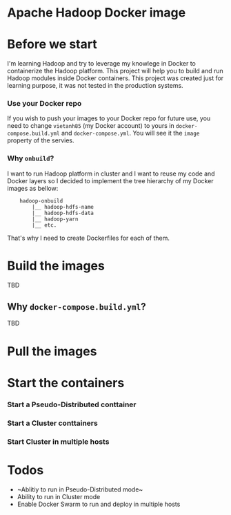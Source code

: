 # Apache Hadoop Docker image

# Before we start

I'm learning Hadoop and try to leverage my knowlege in Docker to containerize the Hadoop platform. This project will help you to build and run Hadoop modules inside Docker containers. This project was created just for learning purpose, it was not tested in the production systems.

### Use your Docker repo

If you wish to push your images to your Docker repo for future use, you need to change `vietanh85` (my Docker account) to yours in `docker-compose.build.yml` and `docker-compose.yml`. You will see it the `image` property of the servies.

### Why `onbuild`?

I want to run Hadoop platform in cluster and I want to reuse my code and Docker layers so I decided to implement the tree hierarchy of my Docker images as bellow:

```
	hadoop-onbuild
		|__ hadoop-hdfs-name
		|__ hadoop-hdfs-data
		|__ hadoop-yarn
		|__ etc.
```

That's why I need to create Dockerfiles for each of them.

# Build the images

TBD

## Why `docker-compose.build.yml`?

TBD

# Pull the images

# Start the containers

### Start a Pseudo-Distributed conttainer
### Start a Cluster conttainers
### Start Cluster in multiple hosts

# Todos
- ~Ablitiy to run in Pseudo-Distributed mode~
- Ability to run in Cluster mode
- Enable Docker Swarm to run and deploy in multiple hosts
